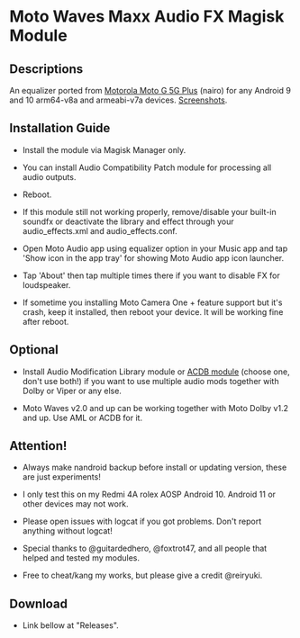 # Moto Waves Maxx Audio FX Magisk Module

## Descriptions
An equalizer ported from [Motorola Moto G 5G Plus](https://git.rip/dumps/motorola/nairo) (nairo) for any Android 9 and 10 arm64-v8a and armeabi-v7a devices.
[Screenshots](https://reiryuki.blogspot.com/2020/09/motorola-waves-maxx-audio-fx-magisk.html?m=1).

## Installation Guide
- Install the module via Magisk Manager only.

- You can install Audio Compatibility Patch module for processing all audio outputs.

- Reboot.

- If this module still not working properly, remove/disable your built-in soundfx or deactivate the library and effect through your audio_effects.xml and audio_effects.conf.

- Open Moto Audio app using equalizer option in your Music app and tap 'Show icon in the app tray' for showing Moto Audio app icon launcher.

- Tap 'About' then tap multiple times there if you want to disable FX for loudspeaker.

- If sometime you installing Moto Camera One + feature support but it's crash, keep it installed, then reboot your device. It will be working fine after reboot.

## Optional
- Install Audio Modification Library module or [ACDB module](https://t.me/viperatmos) (choose one, don't use both!) if you want to use multiple audio mods together with Dolby or Viper or any else.

- Moto Waves v2.0 and up can be working together with Moto Dolby v1.2 and up. Use AML or ACDB for it.

## Attention!
- Always make nandroid backup before install or updating version, these are just experiments!

- I only test this on my Redmi 4A rolex AOSP Android 10. Android 11 or other devices may not work.

- Please open issues with logcat if you got problems. Don't report anything without logcat!

- Special thanks to @guitardedhero, @foxtrot47, and all people that helped and tested my modules.

- Free to cheat/kang my works, but please give a credit @reiryuki.

## Download
- Link bellow at "Releases".
